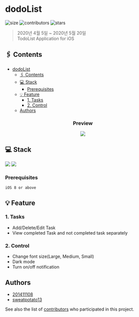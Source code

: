 # dodoList

![size](https://img.shields.io/github/repo-size/sweatpotato13/Swift_Project)
![contributors](https://img.shields.io/github/contributors/sweatpotato13/Swift_Project)
![stars](https://img.shields.io/github/stars/sweatpotato13/Swift_Project?style=plastic)

> 2020년 4월 5일 ~ 2020년 5월 20일<br>
> TodoList Application for iOS

## 🖇️ Contents
- [dodoList](#dodolist)
  - [🖇️ Contents](#️-contents)
  - [:computer: Stack](#computer-stack)
    - [Prerequisites](#prerequisites)
  - [:bulb: Feature](#bulb-feature)
    - [1. Tasks](#1-tasks)
    - [2. Control](#2-control)
  - [Authors](#authors)

<h3 align='center'>Preview</h3>
<p align='center'>
    <img src='https://i.imgur.com/7D6xQYn.png' />
</p>

## :computer: Stack
<p>
    <img src="https://img.shields.io/static/v1?label=&message=Swift&color=orange&logo=swift&logoColor=FFFFFF"/>
    <img src="https://img.shields.io/static/v1?label=&message=iOS&color=orange&logo=apple&logoColor=FFFFFF"/>
</p>

### Prerequisites
```
iOS 8 or above
```

## :bulb: Feature

### 1. Tasks
  * Add/Delete/Edit Task
  * View completed Task and not completed task separately

### 2. Control
  * Change font size(Large, Medium, Small)
  * Dark mode
  * Turn on/off notification


## Authors

* [201411108](https://github.com/201411108)
* [sweatpotato13](https://github.com/sweatpotato13)


See also the list of [contributors](https://github.com/sweatpotato13/Swift_Project/graphs/contributors) who participated in this project.
